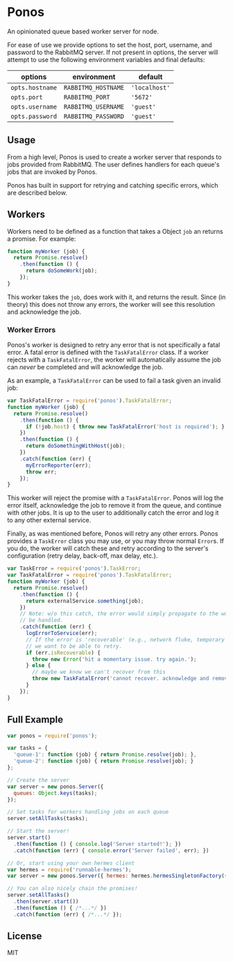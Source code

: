 # Ponos

An opinionated queue based worker server for node.

For ease of use we provide options to set the host, port, username, and password to the RabbitMQ server. If not present in options, the server will attempt to use the following environment variables and final defaults:

options         | environment         | default
----------------|---------------------|--------------
`opts.hostname` | `RABBITMQ_HOSTNAME` | `'localhost'`
`opts.port`     | `RABBITMQ_PORT`     | `'5672'`
`opts.username` | `RABBITMQ_USERNAME` | `'guest'`
`opts.password` | `RABBITMQ_PASSWORD` | `'guest'`

## Usage

From a high level, Ponos is used to create a worker server that responds to jobs provided from RabbitMQ. The user defines handlers for each queue's jobs that are invoked by Ponos.

Ponos has built in support for retrying and catching specific errors, which are described below.

## Workers

Workers need to be defined as a function that takes a Object `job` an returns a promise. For example:

```javascript
function myWorker (job) {
  return Promise.resolve()
    .then(function () {
      return doSomeWork(job);
    });
}
```

This worker takes the `job`, does work with it, and returns the result. Since (in theory) this does not throw any errors, the worker will see this resolution and acknowledge the job.

### Worker Errors

Ponos's worker is designed to retry any error that is not specifically a fatal error. A fatal error is defined with the `TaskFatalError` class. If a worker rejects with a `TaskFatalError`, the worker will automatically assume the job can _never_ be completed and will acknowledge the job.

As an example, a `TaskFatalError` can be used to fail a task given an invalid job:

```javascript
var TaskFatalError = require('ponos').TaskFatalError;
function myWorker (job) {
  return Promise.resolve()
    .then(function () {
      if (!job.host) { throw new TaskFatalError('host is required'); }
    })
    .then(function () {
      return doSomethingWithHost(job);
    })
    .catch(function (err) {
      myErrorReporter(err);
      throw err;
    });
}
```

This worker will reject the promise with a `TaskFatalError`. Ponos will log the error itself, acknowledge the job to remove it from the queue, and continue with other jobs. It is up to the user to additionally catch the error and log it to any other external service.

Finally, as was mentioned before, Ponos will retry any other errors. Ponos provides a `TaskError` class you may use, or you may throw normal `Error`s. If you do, the worker will catch these and retry according to the server's configuration (retry delay, back-off, max delay, etc.).

```javascript
var TaskError = require('ponos').TaskError;
var TaskFatalError = require('ponos').TaskFatalError;
function myWorker (job) {
  return Promise.resolve()
    .then(function () {
      return externalService.something(job);
    })
    // Note: w/o this catch, the error would simply propagate to the worker and
    // be handled.
    .catch(function (err) {
      logErrorToService(err);
      // If the error is 'recoverable' (e.g., network fluke, temporary outage),
      // we want to be able to retry.
      if (err.isRecoverable) {
        throw new Error('hit a momentary issue. try again.');
      } else {
        // maybe we know we can't recover from this
        throw new TaskFatalError('cannot recover. acknowledge and remove job');
      }
    });
}
```

## Full Example

```javascript
var ponos = require('ponos');

var tasks = {
  'queue-1': function (job) { return Promise.resolve(job); },
  'queue-2': function (job) { return Promise.resolve(job); }
};

// Create the server
var server = new ponos.Server({
  queues: Object.keys(tasks);
});

// Set tasks for workers handling jobs on each queue
server.setAllTasks(tasks);

// Start the server!
server.start()
  .then(function () { console.log('Server started!'); })
  .catch(function (err) { console.error('Server failed', err); })

// Or, start using your own hermes client
var hermes = require('runnable-hermes');
var server = new ponos.Server({ hermes: hermes.hermesSingletonFactory({...}) });

// You can also nicely chain the promises!
server.setAllTasks()
  .then(server.start())
  .then(function () { /*...*/ })
  .catch(function (err) { /*...*/ });
```

## License

MIT
